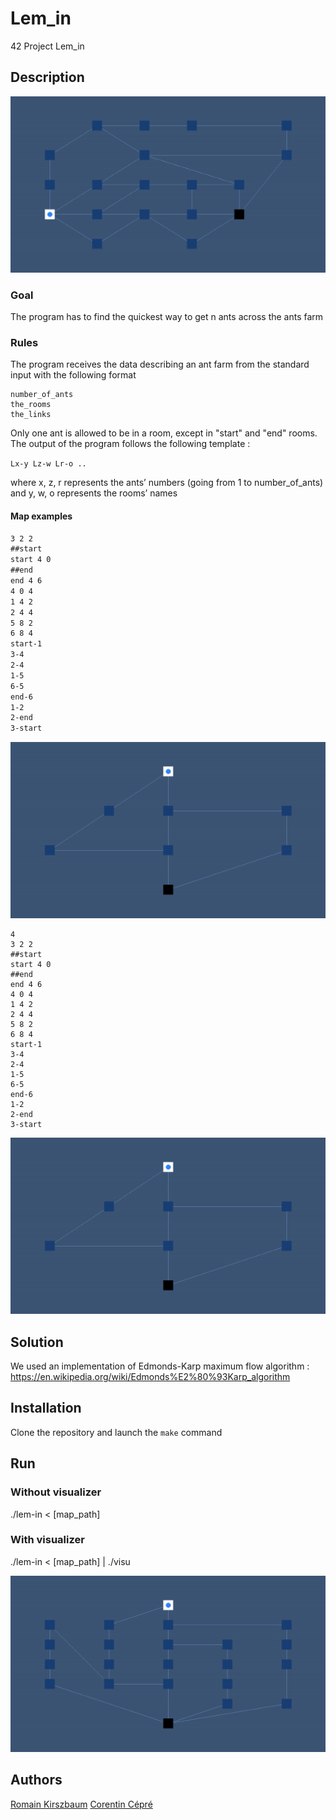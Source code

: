 # Lem_in
42 Project Lem_in

## Description

<img src="https://github.com/rkirszba/Lem_in/blob/master/media/Demo2.gif">

### Goal
The program has to find the quickest way to get n ants across the ants farm

### Rules

The program receives the data describing an ant farm from the standard input with the following format

```
number_of_ants
the_rooms
the_links
```

Only one ant is allowed to be in a room, except in "start" and "end" rooms.
The output of the program follows the following template :

```Lx-y Lz-w Lr-o ..```

where x, z, r represents the ants’ numbers (going from 1 to number_of_ants) and y, w, o represents the rooms’ names

#### Map examples
```2
3 2 2
##start
start 4 0
##end
end 4 6
4 0 4
1 4 2
2 4 4
5 8 2
6 8 4
start-1
3-4
2-4
1-5
6-5
end-6
1-2
2-end
3-start
```
<img src="https://github.com/rkirszba/Lem_in/blob/master/media/Demo3.gif">

```
4
3 2 2
##start
start 4 0
##end
end 4 6
4 0 4
1 4 2
2 4 4
5 8 2
6 8 4
start-1
3-4
2-4
1-5
6-5
end-6
1-2
2-end
3-start
```
<img src="https://github.com/rkirszba/Lem_in/blob/master/media/Demo4.gif">

## Solution
We used an implementation of Edmonds-Karp maximum flow algorithm : https://en.wikipedia.org/wiki/Edmonds%E2%80%93Karp_algorithm

## Installation

Clone the repository and launch the ```make``` command 

## Run

### Without visualizer

./lem-in < [map_path]

### With visualizer

./lem-in < [map_path] | ./visu

<img src="https://github.com/rkirszba/Lem_in/blob/master/media/Demo1.gif">

## Authors

[Romain Kirszbaum](https://github.com/rkirszba)
[Corentin Cépré](https://github.com/ccepre)
